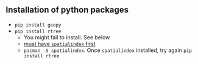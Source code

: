 ## Installation of python packages
- `pip install geopy`
- `pip install rtree`
  - You might fail to install. See below
  - [must have `spatialindex` first](https://github.com/Toblerity/rtree/issues/88)
  - `pacman -S spatialindex`. Once `spatialindex` installed, try again `pip install rtree`

